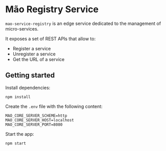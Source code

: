 # Mão Registry Service

`mao-service-registry` is an edge service dedicated to the management of micro-services.

It exposes a set of REST APIs that allow to:

- Register a service
- Unregister a service
- Get the URL of a service


## Getting started

Install dependencies:

```
npm install
```

Create the `.env` file with the following content:

```
MAO_CORE_SERVER_SCHEME=http
MAO_CORE_SERVER_HOST=localhost
MAO_CORE_SERVER_PORT=8080
```

Start the app:

```
npm start
```
